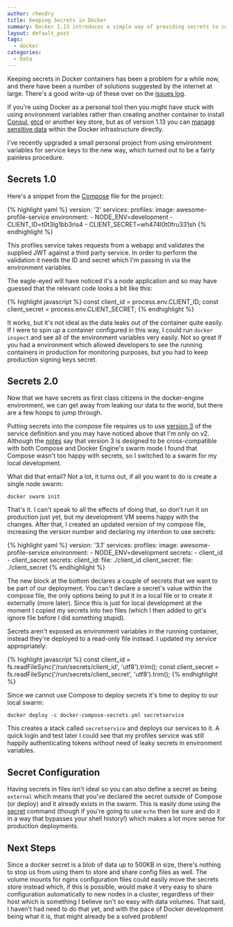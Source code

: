 ```yaml
---
author: rhendry
title: Keeping Secrets in Docker
summary: Docker 1.13 introduces a simple way of providing secrets to containers
layout: default_post
tags:
  - docker
categories:
  - Data
---
```

Keeping secrets in Docker containers has been a problem for a while now, and there have been a number of solutions
suggested by the internet at large. There's a good write-up of these over on the [issues
log](https://github.com/docker/docker/issues/13490).

If you're using Docker as a personal tool then you might have stuck with using environment variables rather than
creating another container to install [Consul](https://www.consul.io/), [etcd](https://github.com/coreos/etcd) or
another key store, but as of version 1.13 you can [manage sensitive data](https://docs.docker.com/engine/swarm/secrets/) within the Docker infrastructure directly.

I've recently upgraded a small personal project from using environment variables for service keys to the new way, which
turned out to be a fairly painless procedure.

## Secrets 1.0

Here's a snippet from the [Compose](https://docs.docker.com/compose/) file for the project:

{% highlight yaml %}
version: '2'
services:
  profiles:
    image: awesome-profile-service
    environment:
      - NODE_ENV=development
      - CLIENT_ID=t0t3lg1bb3ris4
      - CLIENT_SECRET=wh474l0t0fru331sh
{% endhighlight %}

This profiles service takes requests from a webapp and validates the supplied JWT against a third party service. In
order to perform the validation it needs the ID and secret which I'm passing in via the environment variables.

The eagle-eyed will have noticed it's a node application and so may have guessed that the relevant code looks a bit like
this:

{% highlight javascript %}
const client_id = process.env.CLIENT_ID;
const client_secret = process.env.CLIENT_SECRET;
{% endhighlight %}

It works, but it's not ideal as the data leaks out of the container quite easily. If I were to spin up a container
configured in this way, I could run `docker inspect` and see all of the environment variables very easily. Not so great
if you had a environment which allowed developers to see the running containers in production for monitoring purposes,
but you had to keep production signing keys secret.

## Secrets 2.0

Now that we have secrets as first class citizens in the docker-engine environment, we can get away from leaking our data to the world, but there are a few hoops to jump through.

Putting secrets into the compose file requires us to use [version 3](https://docs.docker.com/compose/compose-file/) of the service definition and you may have noticed above that I'm only on v2. Although the [notes](https://docs.docker.com/compose/compose-file/compose-versioning/#/version-3) say that version 3 is designed to be cross-compatible with both Compose and Docker Engine's swarm mode I found that Compose wasn't too happy with secrets, so I switched to a swarm for my local development.

What did that entail? Not a lot, it turns out, if all you want to do is create a single node swarm:

`docker swarm init`

That's it. I can't speak to all the effects of doing that, so don't run it on production just yet, but my
development VM seems happy with the changes. After that, I created an updated version of my compose file, increasing the
version number and declaring my intention to use secrets:

{% highlight yaml %}
version: '3.1'
services:
  profiles:
    image: awesome-profile-service
    environment:
      - NODE_ENV=development
    secrets:
      - client_id
      - client_secret
secrets:
  client_id:
    file: ./client_id
  client_secret:
    file: ./client_secret
{% endhighlight %}

The new block at the bottom declares a couple of secrets that we want to be part of our deployment. You can't declare a
secret's value within the compose file, the only options being to put it in a local file or to create it externally
(more later). Since this is just for local development at the moment I copied my secrets into two files (which I then
added to git's ignore file before I did something stupid).

Secrets aren't exposed as environment variables in the running container, instead they're deployed to a read-only file
instead. I updated my service appropriately:

{% highlight javascript %}
const client_id = fs.readFileSync('/run/secrets/client_id', 'utf8').trim();
const client_secret = fs.readFileSync('/run/secrets/client_secret', 'utf8').trim();
{% endhighlight %}

Since we cannot use Compose to deploy secrets it's time to deploy to our local swarm:

`docker deploy -c docker-compose-secrets.yml secretservice`

This creates a stack called `secretservice` and deploys our services to it. A quick login and test later I could see
that my profiles service was still happily authenticating tokens without need of leaky secrets in environment variables.

## Secret Configuration

Having secrets in files isn't ideal so you can also define a secret as being `external` which means that you've declared
the secret outside of Compose (or deploy) and it already exists in the swarm. This is easily done using the
[secret](https://docs.docker.com/engine/swarm/secrets/) command (though if you're going to use `echo` then be sure and
do it in a way that bypasses your shell history!) which makes a lot more sense for production deployments.

## Next Steps

Since a docker secret is a blob of data up to 500KB in size, there's nothing to stop us from using them to store and
share config files as well. The volume mounts for nginx configuration files could easily move the secrets store
instead which, if this is possible, would make it very easy to share configuration automatically to new nodes in a
cluster, regardless of their host which is something I believe isn't so easy with data volumes. That said, I haven't had
need to do that yet, and with the pace of Docker development being what it is, that might already be a solved problem!
